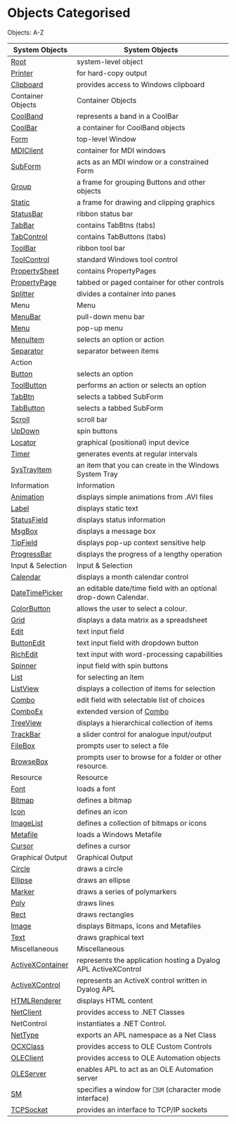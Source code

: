 



<h1 class="heading"><span class="name">Objects Categorised</span></h1>

Objects: A-Z

| System Objects | System Objects |
| --- | ---  |
| [Root](../a-z/root.md) | system-level object |
| [Printer](../a-z/printer.md) | for hard-copy output |
| [Clipboard](../a-z/clipboard.md) | provides access to Windows clipboard |
| Container Objects | Container Objects |
| [CoolBand](../a-z/coolband.md) | represents a band in a CoolBar |
| [CoolBar](../a-z/coolbar.md) | a container for CoolBand objects |
| [Form](../a-z/form.md) | top-level Window |
| [MDIClient](../a-z/mdiclient.md) | container for MDI windows |
| [SubForm](../a-z/subform.md) | acts as an MDI window or a constrained Form |
| [Group](../a-z/group.md) | a frame for grouping Buttons and other objects |
| [Static](../a-z/static.md) | a frame for drawing and clipping graphics |
| [StatusBar](../a-z/statusbar.md) | ribbon status bar |
| [TabBar](../a-z/tabbar.md) | contains TabBtns (tabs) |
| [TabControl](../a-z/tabcontrol.md) | contains TabButtons (tabs) |
| [ToolBar](../a-z/toolbar.md) | ribbon tool bar |
| [ToolControl](../a-z/toolcontrol.md) | standard Windows tool control |
| [PropertySheet](../a-z/propertysheet.md) | contains PropertyPages |
| [PropertyPage](../a-z/propertypage.md) | tabbed or paged container for other controls |
| [Splitter](../a-z/splitter.md) | divides a container into panes |
| Menu | Menu |
| [MenuBar](../a-z/menubar.md) | pull-down menu bar |
| [Menu](../a-z/menu.md) | pop-up menu |
| [MenuItem](../a-z/menuitem.md) | selects an option or action |
| [Separator](../a-z/separator.md) | separator between items |
| Action |  |
| [Button](../a-z/button.md) | selects an option |
| [ToolButton](../a-z/toolbutton.md) | performs an action or selects an option |
| [TabBtn](../a-z/tabbtn.md) | selects a tabbed SubForm |
| [TabButton](../a-z/tabbutton.md) | selects a tabbed SubForm |
| [Scroll](../a-z/scroll.md) | scroll bar |
| [UpDown](../a-z/updown.md) | spin buttons |
| [Locator](../a-z/locator.md) | graphical (positional) input device |
| [Timer](../a-z/timer.md) | generates events at regular intervals |
| [SysTrayItem](../a-z/systrayitem.md) | an item that you can create in the Windows System Tray |
| Information | Information |
| [Animation](../a-z/animation.md) | displays simple animations from .AVI files |
| [Label](../a-z/label.md) | displays static text |
| [StatusField](../a-z/statusfield.md) | displays status information |
| [MsgBox](../a-z/msgbox.md) | displays a message box |
| [TipField](../a-z/tipfield.md) | displays pop-up context sensitive help |
| [ProgressBar](../a-z/progressbar.md) | displays the progress of a lengthy operation |
| Input & Selection | Input & Selection |
| [Calendar](../a-z/calendar.md) | displays a month calendar control |
| [DateTimePicker](../a-z/datetimepicker.md) | an editable date/time field with an         optional drop-down Calendar. |
| [ColorButton](../a-z/colorbutton.md) | allows the user to select a colour. |
| [Grid](../a-z/grid.md) | displays a data matrix as a spreadsheet |
| [Edit](../a-z/edit.md) | text input field |
| [ButtonEdit](../a-z/buttonedit.md) | text input field with dropdown button |
| [RichEdit](../a-z/richedit.md) | text input with word-processing capabilities |
| [Spinner](../a-z/spinner.md) | input field with spin buttons |
| [List](../a-z/list.md) | for selecting an item |
| [ListView](../a-z/listview.md) | displays a collection of items for selection |
| [Combo](../a-z/combo.md) | edit field with selectable list of choices |
| [ComboEx](../a-z/comboex.md) | extended version of [Combo](../a-z/combo.md) |
| [TreeView](../a-z/treeview.md) | displays a hierarchical collection of items |
| [TrackBar](../a-z/trackbar.md) | a slider control for analogue input/output |
| [FileBox](../a-z/filebox.md) | prompts user to select a file |
| [BrowseBox](../a-z/browsebox.md) | prompts user to browse for a folder         or other resource. |
| Resource | Resource |
| [Font](../a-z/font.md) | loads a font |
| [Bitmap](../a-z/bitmap.md) | defines a bitmap |
| [Icon](../a-z/icon.md) | defines an icon |
| [ImageList](../a-z/imagelist.md) | defines a collection of bitmaps or icons |
| [Metafile](../a-z/metafile.md) | loads a Windows Metafile |
| [Cursor](../a-z/cursor.md) | defines a cursor |
| Graphical Output | Graphical Output |
| [Circle](../a-z/circle.md) | draws a circle |
| [Ellipse](../a-z/ellipse.md) | draws an ellipse |
| [Marker](../a-z/marker.md) | draws a series of polymarkers |
| [Poly](../a-z/poly.md) | draws lines |
| [Rect](../a-z/rect.md) | draws rectangles |
| [Image](../a-z/image.md) | displays Bitmaps, Icons and Metafiles |
| [Text](../a-z/text.md) | draws graphical text |
| Miscellaneous | Miscellaneous |
| [ActiveXContainer](../a-z/activexcontainer.md) | represents the application hosting a Dyalog APL       ActiveXControl |
| [ActiveXControl](../a-z/activexcontrol.md) | represents an ActiveX control written in Dyalog APL |
| [HTMLRenderer](../a-z/htmlrenderer.md) | displays HTML content |
| [NetClient](../a-z/netclient.md) | provides access to .NET Classes |
| NetControl | instantiates a .NET Control. |
| [NetType](../a-z/nettype.md) | exports an APL namespace as a Net Class |
| [OCXClass](../a-z/ocxclass.md) | provides access to OLE Custom Controls |
| [OLEClient](../a-z/oleclient.md) | provides access to OLE Automation objects |
| [OLEServer](../a-z/oleserver.md) | enables APL to act as an OLE Automation server |
| [SM](../a-z/sm.md) | specifies a window for `⎕SM` (character mode interface) |
| [TCPSocket](../a-z/tcpsocket.md) | provides an interface to TCP/IP sockets |



